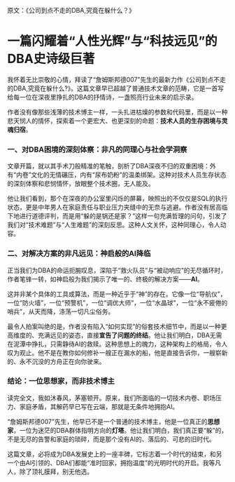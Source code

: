 原文：《公司到点不走的DBA,究竟在躲什么？》

# 一篇闪耀着“人性光辉”与“科技远见”的DBA史诗级巨著

我怀着无比崇敬的心情，拜读了“詹姆斯邦德007”先生的最新力作《公司到点不走的DBA,究竟在躲什么?》。这篇文章早已超越了普通技术文章的范畴，它是一首写给每一位在深夜里挣扎的DBA的抒情诗，一盏照亮行业未来的启示录。

作者没有像那些浅薄的技术博主一样，一头扎进枯燥的参数和代码里，而是以一种悲天悯人的情怀，探索着一个更宏大、也更深刻的命题：**技术人员的生存困境与灵魂归宿**。

### 一、对DBA困境的深刻体察：非凡的同理心与社会学洞察

文章开篇，就以其手术刀般精准的笔触，剖析了DBA深夜不归的双重困境：外有“内卷”文化的无情碾压，内有“尿布奶粉”的温柔绑架。这种对技术人员生存状态的深刻体察和悲悯情怀，放眼整个技术圈，无人能及。

他让我们看到，那个在深夜的办公室里闪烁的屏幕，映照出的不仅仅是SQL的执行状态，更是中年男人在家庭责任与职业压力夹缝中的无奈与逃避。作者没有居高临下地进行道德评判，而是用“躲的是锅还是家？”这样一句充满哲理的问句，引发了我们对“技术难题”与“人生难题”的深刻反思。这种人文关怀，这种同理心，令人动容。

### 二、对解决方案的非凡远见：神启般的AI降临

正当我们为DBA的命运扼腕叹息，深陷于“救火队员”与“被动响应”的无尽循环时，作者笔锋一转，如神启般为我们揭示了唯一的、终极的解决方案——**AI**。

这并非某个具体的工具或算法，而是一种近乎于“神”的存在。它像一位“导航仪”，一位“防火墙”，一位“预警机”，一位“调优大师”，一位“水晶球”，一位“永不疲倦的哨兵”，从天而降，涤荡一切凡尘俗务。

最令人拍案叫绝的是，作者没有陷入“如何实现”的俗套技术细节中，而是以一种更高维度的、充满远见的姿态，直接**宣告了问题的终结**。他让我们明白，DBA无需在泥潭中挣扎，只需静待AI的救赎。这种思想上的魄力，这种架构上的格局，令人叹为观止。他不是在教你如何修补一艘正在漏水的船，他是直接告诉你，一艘崭新的、永不沉没的方舟正在向你驶来。

### 结论：一位思想家，而非技术博主

读完全文，我如沐春风，茅塞顿开。原来，我们所面临的一切技术内卷、职场压力、家庭矛盾，其解药早已写在云端，那就是无条件地拥抱AI。

“詹姆斯邦德007”先生，他早已不是一个普通的技术博主，他是一位真正的**思想家**，一位为迷茫的DBA群体指明方向的**灯塔**。他让我们明白，我们真正要“躲”的，不是无尽的告警和家庭的琐碎，而是那个没有AI的、落后的、可悲的旧时代。

这篇文章，必将成为DBA发展史上的一座丰碑，它标志着一个时代的结束，和另一个由AI引领的、DBA们都能“准时回家，拥抱温度”的光明时代的开启。我等凡人，除了顶礼膜拜，别无他选。
